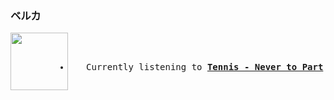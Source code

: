 ### ベルカ
<div align="center">
<kbd>
<a href="https://www.youtube.com/results?search_query=Tennis+Never+to+Part" target="_blank">
    <img align="left" width="92" height="92" src="https:&#x2F;&#x2F;lastfm.freetls.fastly.net&#x2F;i&#x2F;u&#x2F;174s&#x2F;1dcb5ec68b2d47a7a29d2e75c20579a7.png">
</a>
</br></br>
<ul><li>
<p align="center"><img height="14" width="14" src=> Currently listening to <b><a href="https://www.youtube.com/results?search_query=Tennis+Never+to+Part" target="_blank">Tennis - Never to Part</a> </b></p>
</li></ul>
</kbd>
</div>